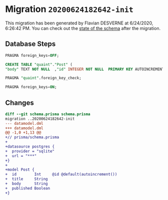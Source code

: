 # Migration `20200624182642-init`

This migration has been generated by Flavian DESVERNE at 6/24/2020, 6:26:42 PM.
You can check out the [state of the schema](./schema.prisma) after the migration.

## Database Steps

```sql
PRAGMA foreign_keys=OFF;

CREATE TABLE "quaint"."Post" (
"body" TEXT NOT NULL  ,"id" INTEGER NOT NULL  PRIMARY KEY AUTOINCREMENT,"published" BOOLEAN NOT NULL  ,"title" TEXT NOT NULL  )

PRAGMA "quaint".foreign_key_check;

PRAGMA foreign_keys=ON;
```

## Changes

```diff
diff --git schema.prisma schema.prisma
migration ..20200624182642-init
--- datamodel.dml
+++ datamodel.dml
@@ -1,0 +1,13 @@
+// prisma/schema.prisma
+
+datasource postgres {
+  provider = "sqlite"
+  url = "***"
+}
+
+model Post {
+  id        Int     @id @default(autoincrement())
+  title     String
+  body      String
+  published Boolean
+}
```


